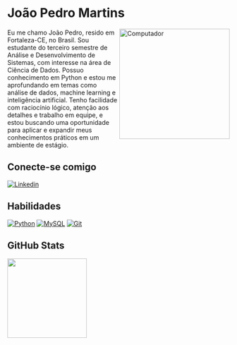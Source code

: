 # João Pedro Martins
<img src="https://github.com/julianazanelatto/image_data_science/blob/main/data_science.png" min-width="250px" max-width="250px" width="250px" align="right" alt="Computador">

Eu me chamo João Pedro, resido em Fortaleza-CE, no Brasil. Sou estudante do terceiro semestre de Análise e Desenvolvimento de Sistemas, com interesse na área de Ciência de Dados. Possuo conhecimento em Python e estou me aprofundando em temas como análise de dados, machine learning e inteligência artificial. Tenho facilidade com raciocínio lógico, atenção aos detalhes e trabalho em equipe, e estou buscando uma oportunidade para aplicar e expandir meus conhecimentos práticos em um ambiente de estágio.

## Conecte-se comigo
[![Linkedin](https://img.shields.io/badge/LinkedIn-0077B5?style=for-the-badge&logo=linkedin&logoColor=white)](https://www.linkedin.com/in/jotap53/)

## Habilidades
[![Python](https://img.shields.io/badge/Python-4682B4?style=for-the-badge&logo=python&logoColor=white)]()
[![MySQL](https://img.shields.io/badge/MySQL-008B8B?style=for-the-badge&logo=mysql&logoColor=white)]()
[![Git](https://img.shields.io/badge/Git-FF4500?style=for-the-badge&logo=git&logoColor=white)]()

## GitHub Stats
<div>
    <a href="https://github.com/JotaP53">
    <img height="180em" src="https://github-readme-stats.vercel.app/api?username=JotaP53&show_icons=true&theme=transparent">
</div>
